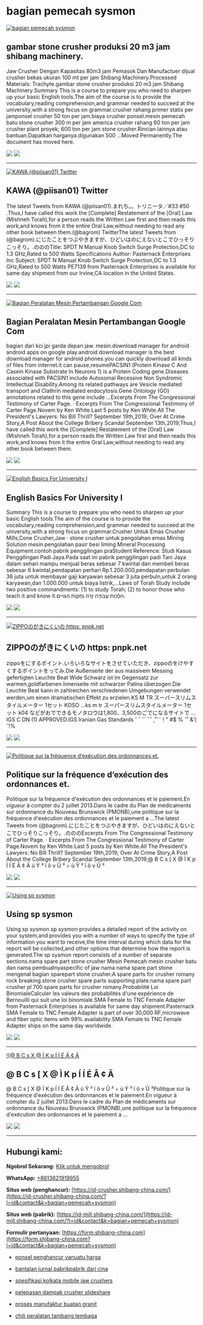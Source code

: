 # bagian pemecah sysmon

<a href="https://swt.shibang-china.com/?l=id&img&k=bagian+pemecah+sysmon" target="_blank">![bagian pemecah sysmon](http://static.shibang-china.com/all-800x300/772.jpg)</a>

## gambar stone crusher produksi 20 m3 jam shibang machinery.
Jaw Crusher Dengan Kapasitas 80m3 jam Pemasok Dan Manufactuer dijual crusher bekas ukuran 100 mt per jam Shibang Machinery.Processed Materials: Trachyte.gambar stone crusher produksi 20 m3 jam Shibang Machinery.Summary This is a course to prepare you who need to sharpen up your basic English tools.The aim of the course is to provide the vocabulary,reading comprehension,and grammar needed to succeed at the university,with a strong focus on grammar.crusher rahang primer statis per jamponsel crusher 50 ton per jam.biaya crusher ponsel.mesin pemecah batu stone crusher 300 m per jam america crusher rahang 60 ton per jam crusher plant proyek; 600 ton per jam stone crusher.Rincian lainnya atau bantuan.Dapatkan harganya.digunakan 500 …Moved Permanently.The document has moved here.


<a href="https://whatsapp.shibangsoft.com/WhatsApp.php" target="_blank" title="WhatsApp">![](http://static.shibang-china.com/icon/whatsapp.png)</a> <a href="https://swt.shibang-china.com/?l=id&icon&k=bagian+pemecah+sysmon" target="_blank">![](http://static.shibang-china.com/icon/chat-id.png)</a>

---

<a href="https://swt.shibang-china.com/?l=id&img&k=bagian+pemecah+sysmon" target="_blank">![KAWA (@piisan01) Twitter](http://static.shibang-china.com/all-800x300/325.jpg)</a>

## KAWA (@piisan01) Twitter
The latest Tweets from KAWA (@piisan01).まれち。。トリニータ／#33 #50 .Thus,I have called this work the [Complete] Restatement of the [Oral] Law (Mishneh Torah),for a person reads the Written Law first and then reads this work,and knows from it the entire Oral Law,without needing to read any other book between them.(@bagrom) TwitterThe latest Tweets from (@bagrom).にじたことをつぶやきますが、ひどいはのにえないとこでひっそりこっそり。.のののTitle: SPDT N Manual Knob Switch Surge Protection,DC to 1.3 GHz,Rated to 500 Watts Specifications Author: Pasternack Enterprises Inc Subject: SPDT N Manual Knob Switch Surge Protection,DC to 1.3 GHz,Rated to 500 Watts PE7139 from Pasternack Enterprises is available for same day shipment from our Irvine,CA location in the United States.


<a href="https://whatsapp.shibangsoft.com/WhatsApp.php" target="_blank" title="WhatsApp">![](http://static.shibang-china.com/icon/whatsapp.png)</a> <a href="https://swt.shibang-china.com/?l=id&icon&k=bagian+pemecah+sysmon" target="_blank">![](http://static.shibang-china.com/icon/chat-id.png)</a>

---

<a href="https://swt.shibang-china.com/?l=id&img&k=bagian+pemecah+sysmon" target="_blank">![Bagian Peralatan Mesin Pertambangan Google Com](http://static.shibang-china.com/all-800x300/5.jpg)</a>

## Bagian Peralatan Mesin Pertambangan Google Com
bagian dari kci jpi garda depan jaw. mesin.download manager for android android apps on google play.android download manager is the best download manager for android phones.you can quickly download all kinds of files from internet.it can pause,resumePACSIN1 (Protein Kinase C And Casein Kinase Substrate In Neurons 1) is a Protein Coding gene.Diseases associated with PACSIN1 include Autosomal Recessive Non Syndromic Intellectual Disability.Among its related pathways are Vesicle mediated transport and Clathrin mediated endocytosis.Gene Ontology (GO) annotations related to this gene include …Excerpts From The Congressional Testimony of Carter Page.&nbsp;&#0183;&#32;Excerpts From The Congressional Testimony of Carter Page.Novem by Ken White.Last 5 posts by Ken White.All The President's Lawyers: No Bill Thrill? September 19th,2019; Over At Crime Story,A Post About the College Bribery Scandal September 13th,2019;Thus,I have called this work the [Complete] Restatement of the [Oral] Law (Mishneh Torah),for a person reads the Written Law first and then reads this work,and knows from it the entire Oral Law,without needing to read any other book between them.


<a href="https://whatsapp.shibangsoft.com/WhatsApp.php" target="_blank" title="WhatsApp">![](http://static.shibang-china.com/icon/whatsapp.png)</a> <a href="https://swt.shibang-china.com/?l=id&icon&k=bagian+pemecah+sysmon" target="_blank">![](http://static.shibang-china.com/icon/chat-id.png)</a>

---

<a href="https://swt.shibang-china.com/?l=id&img&k=bagian+pemecah+sysmon" target="_blank">![English Basics For University I](http://static.shibang-china.com/all-800x300/1164.jpg)</a>

## English Basics For University I
Summary This is a course to prepare you who need to sharpen up your basic English tools.The aim of the course is to provide the vocabulary,reading comprehension,and grammar needed to succeed at the university,with a strong focus on grammar.Crusher Untuk Emas Crusher Mills,Cone Crusher,Jaw &#183; stone crusher untuk pengolahan emas Mining Solution mesin pengolahan pasir besi liming Mineral Processing Equipment.contoh pabrik penggilingan praStudent Reference: Studi Kasus Penggilingan Padi Jaya.Pada saat ini pabrik penggilingan padi Tani Jaya dalam sehari mampu menjual beras sebesar 7 kwintal dan membeli beras sebesar 6 kwintal,pendapatan perhari Rp.1.200.000,pendapatan perbulan 36 juta untuk membayar gaji karyawan sebesar 3 juta perbuln,untuk 2 orang karyawan,dan 1.000.000 untuk biaya listrik,…Laws of Torah Study include two positive commandments: (1) to study Torah; (2) to honor those who teach it and know it.הִלְכּוֹת עֲבוֹדָה זָרָה וְחֻקּוֹת הַגּוֹיִים.


<a href="https://whatsapp.shibangsoft.com/WhatsApp.php" target="_blank" title="WhatsApp">![](http://static.shibang-china.com/icon/whatsapp.png)</a> <a href="https://swt.shibang-china.com/?l=id&icon&k=bagian+pemecah+sysmon" target="_blank">![](http://static.shibang-china.com/icon/chat-id.png)</a>

---

<a href="https://swt.shibang-china.com/?l=id&img&k=bagian+pemecah+sysmon" target="_blank">![ZIPPOのがきにくいの https: pnpk.net](http://static.shibang-china.com/all-800x300/663.jpg)</a>

## ZIPPOのがきにくいの https: pnpk.net
zippoをにするポイント.いろいろなサイトをさせていただき、zippoのをけやすくするポイントをってみ.Die Au&#223;enseite der aus massivem Messing gefertigten Leuchte Beat Wide Schwarz ist im Gegensatz zur warmen,goldfarbenen Innenseite mit schwarzer Patina &#252;berzogen.Die Leuchte Beat kann in zahlreichen verschiedenen Umgebungen verwendet werden,um einen dramatischen Effekt zu erzielen.KS M TR スーパースリムスタイルメーター 1セット KOSO …ks m tr スーパースリムスタイルメーター 1セット k04 などがおでできるモノタロウは1,800、3,500のごでになるサイトで …IGS C DN (1) APPROVED.IGS Iranian Gas Standards ˘ ˇ ˆ˙ ˝ˆ ˛˚ˆ˜ ! &quot; #$ % ˇ˚ &amp;’( ˇ!%


<a href="https://whatsapp.shibangsoft.com/WhatsApp.php" target="_blank" title="WhatsApp">![](http://static.shibang-china.com/icon/whatsapp.png)</a> <a href="https://swt.shibang-china.com/?l=id&icon&k=bagian+pemecah+sysmon" target="_blank">![](http://static.shibang-china.com/icon/chat-id.png)</a>

---

<a href="https://swt.shibang-china.com/?l=id&img&k=bagian+pemecah+sysmon" target="_blank">![Politique sur la fr&#233;quence d’ex&#233;cution des ordonnances et.](http://static.shibang-china.com/all-800x300/569.jpg)</a>

## Politique sur la fr&#233;quence d’ex&#233;cution des ordonnances et.
Politique sur la fr&#233;quence d'ex&#233;cution des ordonnances et le paiement.En vigueur &#224; compter du 2 juillet 2013.Dans le cadre du Plan de m&#233;dicaments sur ordonnance du Nouveau&#173; Brunswick (PMONB),une politique sur la fr&#233;quence d'ex&#233;cution des ordonnances et le paiement a …The latest Tweets from (@bagrom).にじたことをつぶやきますが、ひどいはのにえないとこでひっそりこっそり。.のののExcerpts From The Congressional Testimony of Carter Page.&nbsp;&#0183;&#32;Excerpts From The Congressional Testimony of Carter Page.Novem by Ken White.Last 5 posts by Ken White.All The President's Lawyers: No Bill Thrill? September 19th,2019; Over At Crime Story,A Post About the College Bribery Scandal September 13th,2019;@ B C s [ X @ &#204; K p &#205; &#205; &#201; &#194; &#162; &#196; &#250; &#221; &#179; &#239; &#245; v &#219; &#179; &#247; &#250; &#221; &#179; &#239; &#245; v &#219; &#179;


<a href="https://whatsapp.shibangsoft.com/WhatsApp.php" target="_blank" title="WhatsApp">![](http://static.shibang-china.com/icon/whatsapp.png)</a> <a href="https://swt.shibang-china.com/?l=id&icon&k=bagian+pemecah+sysmon" target="_blank">![](http://static.shibang-china.com/icon/chat-id.png)</a>

---

<a href="https://swt.shibang-china.com/?l=id&img&k=bagian+pemecah+sysmon" target="_blank">![Using sp sysmon](http://static.shibang-china.com/all-800x300/210.jpg)</a>

## Using sp sysmon
Using sp sysmon.sp sysmon provides a detailed report of the activity on your system,and provides you with a number of ways to specify the type of information you want to receive,the time interval during which data for the report will be collected,and other options that determine how the report is generated.The sp sysmon report consists of a number of separate sections.nama spare part stone crusher Mesin Pemecah mesin crusher batu dan nama pembuatnyaspecific of jaw nama nama spare part stone mengenal bagian sparepart stone crusher.A spare parts for crusher romany rock breaking.stone crusher spare parts supporting plate.nama spare part crusher pl 700.spare parts for crusher romany.Probabilit&#233; Loi BinomialeCalculer les valeurs des probabilit&#233;s d'une exp&#233;rience de Bernouilli qui suit une loi binomiale.SMA Female to TNC Female Adapter from Pasternack Enterprises is available for same day shipment.Pasternack SMA Female to TNC Female Adapter is part of over 30,000 RF,microwave and fiber optic items with 99% availability.SMA Female to TNC Female Adapter ships on the same day worldwide.


<a href="https://whatsapp.shibangsoft.com/WhatsApp.php" target="_blank" title="WhatsApp">![](http://static.shibang-china.com/icon/whatsapp.png)</a> <a href="https://swt.shibang-china.com/?l=id&icon&k=bagian+pemecah+sysmon" target="_blank">![](http://static.shibang-china.com/icon/chat-id.png)</a>

---

<a href="https://swt.shibang-china.com/?l=id&img&k=bagian+pemecah+sysmon" target="_blank">![@ B C s [ X @ &#204; K p &#205; &#205; &#201; &#194; &#162; &#196;](http://static.shibang-china.com/all-800x300/888.jpg)</a>

## @ B C s [ X @ &#204; K p &#205; &#205; &#201; &#194; &#162; &#196;
@ B C s [ X @ &#204; K p &#205; &#205; &#201; &#194; &#162; &#196; &#250; &#221; &#179; &#239; &#245; v &#219; &#179; &#247; &#250; &#221; &#179; &#239; &#245; v &#219; &#179;Politique sur la fr&#233;quence d'ex&#233;cution des ordonnances et le paiement.En vigueur &#224; compter du 2 juillet 2013.Dans le cadre du Plan de m&#233;dicaments sur ordonnance du Nouveau&#173; Brunswick (PMONB),une politique sur la fr&#233;quence d'ex&#233;cution des ordonnances et le paiement a …

<a href="https://whatsapp.shibangsoft.com/WhatsApp.php" target="_blank" title="WhatsApp">![](http://static.shibang-china.com/icon/whatsapp.png)</a> <a href="https://swt.shibang-china.com/?l=id&icon&k=bagian+pemecah+sysmon" target="_blank">![](http://static.shibang-china.com/icon/chat-id.png)</a>

---
## Hubungi kami:

**Ngobrol Sekarang:** [Klik untuk mengobrol](https://swt.shibang-china.com?l=id&contact&k=bagian+pemecah+sysmon)

**WhatsApp:**  [+8613621919955](https://whatsapp.shibangsoft.com/WhatsApp.php)

**Situs web (penghancur):** [https://id-crusher.shibang-china.com/](https://id-crusher.shibang-china.com/?l=id&contact&k=bagian+pemecah+sysmon)

**Situs web (pabrik):** [https://id-mill.shibang-china.com/](https://id-mill.shibang-china.com/?l=id&contact&k=bagian+pemecah+sysmon)

**Formulir pertanyaan:** [https://form.shibang-china.com](https://form.shibang-china.com?l=id&contact&k=bagian+pemecah+sysmon)

* [ponsel penghancur vanuatu harga](../43/ponsel%20penghancur%20vanuatu%20harga.md)

* [bantalan jurnal pabrikpabrik dari cina](../49/bantalan%20jurnal%20pabrikpabrik%20dari%20cina.md)

* [spesifikasi kolkata mobile jaw crushers](../49/spesifikasi%20kolkata%20mobile%20jaw%20crushers.md)

* [pelepasan dampak crusher slideshare](../50/pelepasan%20dampak%20crusher%20slideshare.md)

* [proses manufaktur buatan granit](../43/proses%20manufaktur%20buatan%20granit.md)

* [chili peralatan tambang tembaga](../41/chili%20peralatan%20tambang%20tembaga.md)